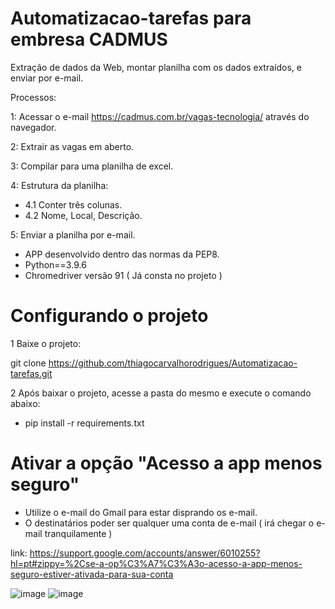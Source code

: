 # Automatizacao-tarefas para embresa CADMUS
Extração de dados da Web, montar planilha com os dados extraídos, e enviar por e-mail.

Processos:

1: Acessar o e-mail https://cadmus.com.br/vagas-tecnologia/ através do navegador.

2: Extrair as vagas em aberto.

3: Compilar para uma planilha de excel.

4: Estrutura da planilha:

* 4.1 Conter três colunas.
* 4.2 Nome, Local, Descrição.

5: Enviar a planilha por e-mail. 
 

* APP desenvolvido dentro das normas da PEP8.
* Python==3.9.6
* Chromedriver versão 91 ( Já consta no projeto )

# Configurando o projeto

1 Baixe o projeto:

git clone https://github.com/thiagocarvalhorodrigues/Automatizacao-tarefas.git

2 Após baixar o projeto, acesse a pasta do mesmo e execute o comando abaixo:
* pip install -r requirements.txt

# Ativar a opção "Acesso a app menos seguro"
* Utilize o e-mail do Gmail para estar disprando os e-mail.
* O destinatários poder ser qualquer uma conta de e-mail ( irá chegar o e-mail tranquilamente )

link: https://support.google.com/accounts/answer/6010255?hl=pt#zippy=%2Cse-a-op%C3%A7%C3%A3o-acesso-a-app-menos-seguro-estiver-ativada-para-sua-conta



![image](https://user-images.githubusercontent.com/23345809/127431277-1752f3e9-9722-4222-ba7f-1982facfdea7.png)
![image](https://user-images.githubusercontent.com/23345809/127431294-f94efe3d-a986-49b7-b8a4-bf395980a65a.png)

